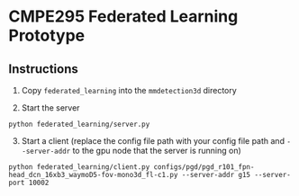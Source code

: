 ﻿# CMPE295 Federated Learning Prototype

## Instructions
1. Copy `federated_learning` into the `mmdetection3d` directory

2. Start the server
```
python federated_learning/server.py
```

3. Start a client (replace the config file path with your config file path and `--server-addr` to the gpu node that the server is running on)
```
python federated_learning/client.py configs/pgd/pgd_r101_fpn-head_dcn_16xb3_waymoD5-fov-mono3d_fl-c1.py --server-addr g15 --server-port 10002
```

